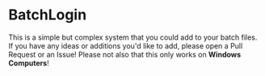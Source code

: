 # BatchLogin
This is a simple but complex system that you could add to your batch files. If you have any ideas or additions you'd like to add, please open a Pull Request or an Issue! Please not also that this only works on **Windows Computers**!

